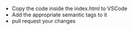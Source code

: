 
- Copy the code inside the index.html to VSCode
- Add the appropriate semantic tags to it
- pull request your changes
